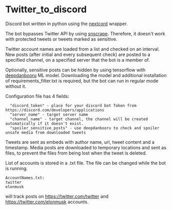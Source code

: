 # Twitter_to_discord
Discord bot written in python using the [nextcord](https://github.com/nextcord/nextcord) wrapper.

The bot bypasses Twitter API by using [snscrape](https://github.com/JustAnotherArchivist/snscrape). Therefore, it doesn't work with protected tweets or tweets marked as sensitive.

Twitter account names are loaded from a list and checked on an interval. New posts (after initial and every subsequent check) are posted to a specified channel, on a specified server that the bot is a member of.

Optionally, sensitive posts can be hidden by using tensorflow with [deepdanbooru](https://github.com/KichangKim/DeepDanbooru) ML model. Downloading the model and additional installation of requirements_filter.txt is required, but the bot can run in regular mode without it.

Configuration file has 4 fields:
```
  "discord_token" - place for your discord bot Token from https://discord.com/developers/applications
  "server_name" - target server name
  "channel_name" - target channel, the channel will be created automatically if it doesn't exist.
  "spoiler_sensitive_posts" - use deepdanbooru to check and spoiler unsafe media from downloaded tweets
```

Tweets are sent as embeds with author name, url, tweet content and a timestamp. Media posts are downloaded to temporary locations and sent as files, to prevent the files from being lost when the tweet is deleted.

List of accounts is stored in a .txt file. The file can be changed while the bot is running.
```
AccountNames.txt:
twitter
elonmusk
```
will track posts on https://twitter.com/twitter and https://twitter.com/elonmusk accounts.